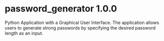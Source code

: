 # password_generator 1.0.0
Python Application with a Graphical User Interface. 
The application allows users to generate strong passwords by specifying the desired password length as an input.
